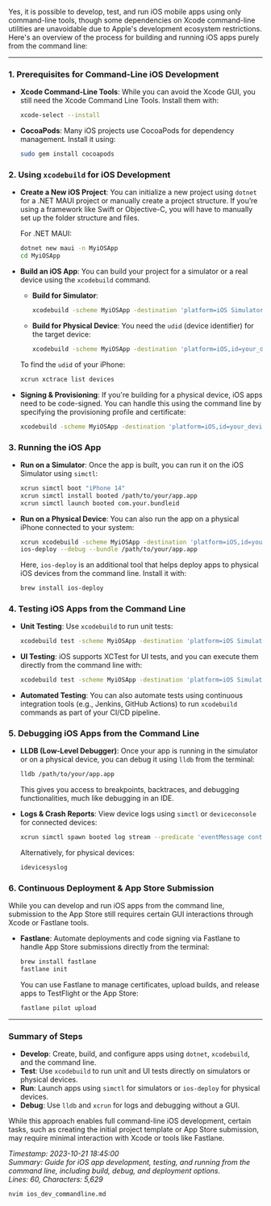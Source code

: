 Yes, it is possible to develop, test, and run iOS mobile apps using only command-line tools, though some dependencies on Xcode command-line utilities are unavoidable due to Apple's development ecosystem restrictions. Here's an overview of the process for building and running iOS apps purely from the command line:

---

### 1. **Prerequisites for Command-Line iOS Development**
- **Xcode Command-Line Tools**: While you can avoid the Xcode GUI, you still need the Xcode Command Line Tools. Install them with:
  ```bash
  xcode-select --install
  ```

- **CocoaPods**: Many iOS projects use CocoaPods for dependency management. Install it using:
  ```bash
  sudo gem install cocoapods
  ```

### 2. **Using `xcodebuild` for iOS Development**
- **Create a New iOS Project**: You can initialize a new project using `dotnet` for a .NET MAUI project or manually create a project structure. If you’re using a framework like Swift or Objective-C, you will have to manually set up the folder structure and files.

  For .NET MAUI:
  ```bash
  dotnet new maui -n MyiOSApp
  cd MyiOSApp
  ```

- **Build an iOS App**: You can build your project for a simulator or a real device using the `xcodebuild` command.

  - **Build for Simulator**:
    ```bash
    xcodebuild -scheme MyiOSApp -destination 'platform=iOS Simulator,name=iPhone 14'
    ```

  - **Build for Physical Device**:
    You need the `udid` (device identifier) for the target device:
    ```bash
    xcodebuild -scheme MyiOSApp -destination 'platform=iOS,id=your_device_udid'
    ```

  To find the `udid` of your iPhone:
  ```bash
  xcrun xctrace list devices
  ```

- **Signing & Provisioning**: If you're building for a physical device, iOS apps need to be code-signed. You can handle this using the command line by specifying the provisioning profile and certificate:
  ```bash
  xcodebuild -scheme MyiOSApp -destination 'platform=iOS,id=your_device_udid' CODE_SIGN_IDENTITY="iPhone Developer" PROVISIONING_PROFILE_SPECIFIER="YourProfile"
  ```

### 3. **Running the iOS App**
- **Run on a Simulator**: Once the app is built, you can run it on the iOS Simulator using `simctl`:
  ```bash
  xcrun simctl boot "iPhone 14"
  xcrun simctl install booted /path/to/your/app.app
  xcrun simctl launch booted com.your.bundleid
  ```

- **Run on a Physical Device**: You can also run the app on a physical iPhone connected to your system:
  ```bash
  xcrun xcodebuild -scheme MyiOSApp -destination 'platform=iOS,id=your_device_udid' build
  ios-deploy --debug --bundle /path/to/your/app.app
  ```

  Here, `ios-deploy` is an additional tool that helps deploy apps to physical iOS devices from the command line. Install it with:
  ```bash
  brew install ios-deploy
  ```

### 4. **Testing iOS Apps from the Command Line**
- **Unit Testing**: Use `xcodebuild` to run unit tests:
  ```bash
  xcodebuild test -scheme MyiOSApp -destination 'platform=iOS Simulator,name=iPhone 14'
  ```

- **UI Testing**: iOS supports XCTest for UI tests, and you can execute them directly from the command line with:
  ```bash
  xcodebuild test -scheme MyiOSApp -destination 'platform=iOS Simulator,name=iPhone 14' -only-testing:UITests
  ```

- **Automated Testing**: You can also automate tests using continuous integration tools (e.g., Jenkins, GitHub Actions) to run `xcodebuild` commands as part of your CI/CD pipeline.

### 5. **Debugging iOS Apps from the Command Line**
- **LLDB (Low-Level Debugger)**: Once your app is running in the simulator or on a physical device, you can debug it using `lldb` from the terminal:
  ```bash
  lldb /path/to/your/app.app
  ```

  This gives you access to breakpoints, backtraces, and debugging functionalities, much like debugging in an IDE.

- **Logs & Crash Reports**: View device logs using `simctl` or `deviceconsole` for connected devices:
  ```bash
  xcrun simctl spawn booted log stream --predicate 'eventMessage contains "MyiOSApp"'
  ```

  Alternatively, for physical devices:
  ```bash
  idevicesyslog
  ```

### 6. **Continuous Deployment & App Store Submission**
While you can develop and run iOS apps from the command line, submission to the App Store still requires certain GUI interactions through Xcode or Fastlane tools.

- **Fastlane**: Automate deployments and code signing via Fastlane to handle App Store submissions directly from the terminal:
  ```bash
  brew install fastlane
  fastlane init
  ```

  You can use Fastlane to manage certificates, upload builds, and release apps to TestFlight or the App Store:
  ```bash
  fastlane pilot upload
  ```

---

### Summary of Steps
- **Develop**: Create, build, and configure apps using `dotnet`, `xcodebuild`, and the command line.
- **Test**: Use `xcodebuild` to run unit and UI tests directly on simulators or physical devices.
- **Run**: Launch apps using `simctl` for simulators or `ios-deploy` for physical devices.
- **Debug**: Use `lldb` and `xcrun` for logs and debugging without a GUI.

While this approach enables full command-line iOS development, certain tasks, such as creating the initial project template or App Store submission, may require minimal interaction with Xcode or tools like Fastlane.

_Timestamp: 2023-10-21 18:45:00_  
_Summary: Guide for iOS app development, testing, and running from the command line, including build, debug, and deployment options._  
_Lines: 60, Characters: 5,629_

```bash
nvim ios_dev_commandline.md
```
